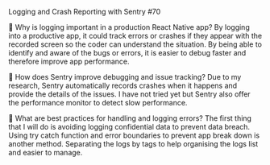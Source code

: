 Logging and Crash Reporting with Sentry #70

📌 Why is logging important in a production React Native app?
By logging into a productive app, it could track errors or crashes if they appear with the recorded screen so the coder can understand the situation. By being able to identify and aware of the bugs or errors, it is easier to debug faster and therefore improve app performance.

📌 How does Sentry improve debugging and issue tracking?
Due to my research, Sentry automatically records crashes when it happens and provide the details of the issues. I have not tried yet but Sentry also offer the performance monitor to detect slow performance. 

📌 What are best practices for handling and logging errors?
The first thing that I will do is avoiding logging confidential data to prevent data breach. Using try catch function and error boundaries to prevent app break down is another method. Separating the logs by tags to help organising the logs list and easier to manage.
